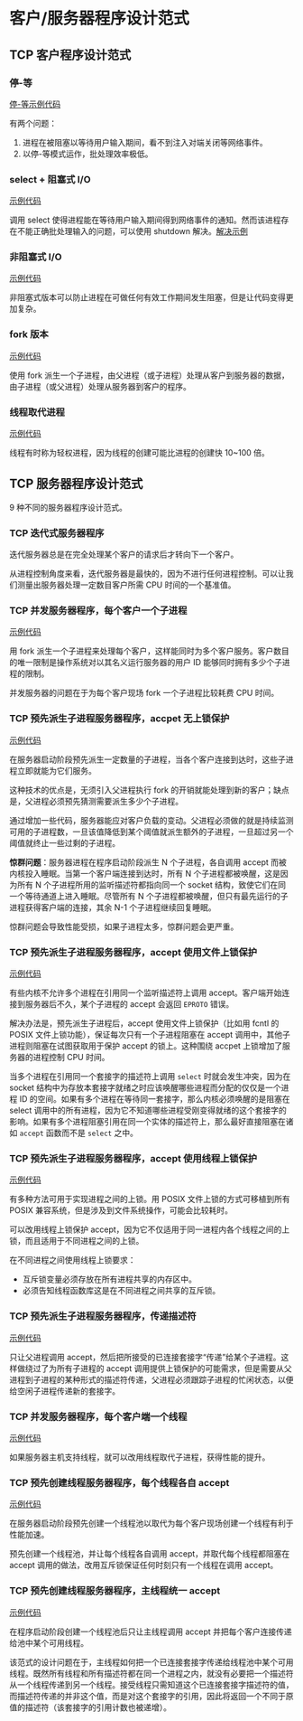 # 客户/服务器程序设计范式

## TCP 客户程序设计范式

### 停-等

[停-等示例代码](https://github.com/Rjerk/snippets/blob/master/unp/str_cli.cpp)

有两个问题：
1. 进程在被阻塞以等待用户输入期间，看不到注入对端关闭等网络事件。
2. 以停-等模式运作，批处理效率极低。

### select + 阻塞式 I/O

[示例代码](https://github.com/Rjerk/snippets/blob/master/unp/iomultiplexing/str_cli_select01.cpp)

调用 select 使得进程能在等待用户输入期间得到网络事件的通知。然而该进程存在不能正确批处理输入的问题，可以使用 shutdown 解决。[解决示例](https://github.com/Rjerk/snippets/blob/master/unp/iomultiplexing/str_cli_select02.cpp)

### 非阻塞式 I/O 

[示例代码](https://github.com/Rjerk/snippets/blob/master/unp/nonblock/str_cli_nonblock.cpp)

非阻塞式版本可以防止进程在可做任何有效工作期间发生阻塞，但是让代码变得更加复杂。

### fork 版本

[示例代码](https://github.com/Rjerk/snippets/blob/master/unp/nonblock/str_cli_fork.cpp)

使用 fork 派生一个子进程，由父进程（或子进程）处理从客户到服务器的数据，由子进程（或父进程）处理从服务器到客户的程序。

### 线程取代进程

[示例代码](https://github.com/Rjerk/snippets/blob/master/unp/thread/strcli_thread.cpp)

线程有时称为轻权进程，因为线程的创建可能比进程的创建快 10~100 倍。

## TCP 服务器程序设计范式

9 种不同的服务器程序设计范式。

### TCP 迭代式服务器程序

迭代服务器总是在完全处理某个客户的请求后才转向下一个客户。

从进程控制角度来看，迭代服务器是最快的，因为不进行任何进程控制。可以让我们测量出服务器处理一定数目客户所需 CPU 时间的一个基准值。

### TCP 并发服务器程序，每个客户一个子进程

[示例代码](https://github.com/Rjerk/snippets/blob/master/unp/cs/one_client_one_process/)

用 fork 派生一个子进程来处理每个客户，这样能同时为多个客户服务。客户数目的唯一限制是操作系统对以其名义运行服务器的用户 ID 能够同时拥有多少个子进程的限制。

并发服务器的问题在于为每个客户现场 fork 一个子进程比较耗费 CPU 时间。

### TCP 预先派生子进程服务器程序，accpet 无上锁保护

[示例代码](https://github.com/Rjerk/snippets/tree/master/unp/cs/prefork_unlock_accept)

在服务器启动阶段预先派生一定数量的子进程，当各个客户连接到达时，这些子进程立即就能为它们服务。

这种技术的优点是，无须引入父进程执行 fork 的开销就能处理到新的客户；缺点是，父进程必须预先猜测需要派生多少个子进程。

通过增加一些代码，服务器能应对客户负载的变动。父进程必须做的就是持续监测可用的子进程数，一旦该值降低到某个阈值就派生额外的子进程，一旦超过另一个阈值就终止一些过剩的子进程。

**惊群问题**：服务器进程在程序启动阶段派生 N 个子进程，各自调用 accept 而被内核投入睡眠。当第一个客户端连接到达时，所有 N 个子进程都被唤醒，这是因为所有 N 个子进程所用的监听描述符都指向同一个 socket 结构，致使它们在同一个等待通道上进入睡眠。尽管所有 N 个子进程都被唤醒，但只有最先运行的子进程获得客户端的连接，其余 N-1 个子进程继续回复睡眠。

惊群问题会导致性能受损，如果子进程太多，惊群问题会更严重。

### TCP 预先派生子进程服务器程序，accept 使用文件上锁保护

[示例代码](https://github.com/Rjerk/snippets/blob/master/unp/cs/prefork_filelock_accept/)

有些内核不允许多个进程在引用同一个监听描述符上调用 accept。客户端开始连接到服务器后不久，某个子进程的 accept 会返回 `EPROTO` 错误。

解决办法是，预先派生子进程后，accept 使用文件上锁保护（比如用 fcntl 的 POSIX 文件上锁功能），保证每次只有一个子进程阻塞在 accept 调用中，其他子进程则阻塞在试图获取用于保护 accept 的锁上。这种围绕 accpet 上锁增加了服务器的进程控制 CPU 时间。

当多个进程在引用同一个套接字的描述符上调用 `select` 时就会发生冲突，因为在 socket 结构中为存放本套接字就绪之时应该唤醒哪些进程而分配的仅仅是一个进程 ID 的空间。如果有多个进程在等待同一套接字，那么内核必须唤醒的是阻塞在 select 调用中的所有进程，因为它不知道哪些进程受刚变得就绪的这个套接字的影响。如果有多个进程阻塞引用在同一个实体的描述符上，那么最好直接阻塞在诸如 `accept` 函数而不是 `select` 之中。

### TCP 预先派生子进程服务器程序，accept 使用线程上锁保护

[示例代码](https://github.com/Rjerk/snippets/blob/master/unp/cs/prefork_threadlock_accept/)

有多种方法可用于实现进程之间的上锁。用 POSIX 文件上锁的方式可移植到所有 POSIX 兼容系统，但是涉及到文件系统操作，可能会比较耗时。

可以改用线程上锁保护 accept，因为它不仅适用于同一进程内各个线程之间的上锁，而且适用于不同进程之间的上锁。

在不同进程之间使用线程上锁要求：
- 互斥锁变量必须存放在所有进程共享的内存区中。
- 必须告知线程函数库这是在不同进程之间共享的互斥锁。

### TCP 预先派生子进程服务器程序，传递描述符

[示例代码](https://github.com/Rjerk/snippets/tree/master/unp/cs/prefork_transferfd_accept)

只让父进程调用 accept，然后把所接受的已连接套接字“传递”给某个子进程。这样做绕过了为所有子进程的 accept 调用提供上锁保护的可能需求，但是需要从父进程到子进程的某种形式的描述符传递，父进程必须跟踪子进程的忙闲状态，以便给空闲子进程传递新的套接字。

### TCP 并发服务器程序，每个客户端一个线程

[示例代码](https://github.com/Rjerk/snippets/blob/master/unp/cs/one_client_one_thread/)

如果服务器主机支持线程，就可以改用线程取代子进程，获得性能的提升。

### TCP 预先创建线程服务器程序，每个线程各自 accept

[示例代码](https://github.com/Rjerk/snippets/tree/master/unp/cs/threadpool_main_thread_accept)

在服务器启动阶段预先创建一个线程池以取代为每个客户现场创建一个线程有利于性能加速。

预先创建一个线程池，并让每个线程各自调用 accept，并取代每个线程都阻塞在 accept 调用的做法，改用互斥锁保证任何时刻只有一个线程在调用 accept。

### TCP 预先创建线程服务器程序，主线程统一 accept

[示例代码](https://github.com/Rjerk/snippets/blob/master/unp/cs/threadpool_one_thread_one_accept/)

在程序启动阶段创建一个线程池后只让主线程调用 accept 并把每个客户连接传递给池中某个可用线程。

该范式的设计问题在于，主线程如何把一个已连接套接字传递给线程池中某个可用线程。既然所有线程和所有描述符都在同一个进程之内，就没有必要把一个描述符从一个线程传递到另一个线程。接受线程只需知道这个已连接套接字描述符的值，而描述符传递的并非这个值，而是对这个套接字的引用，因此将返回一个不同于原值的描述符（该套接字的引用计数也被递增）。

